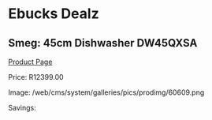 
# Ebucks Dealz
## Smeg: 45cm Dishwasher DW45QXSA
[Product Page](https://www.ebucks.com/web/shop/productSelected.do?prodId=1183592019&catId=704983786)

Price: R12399.00

Image: /web/cms/system/galleries/pics/prodimg/60609.png

Savings: 


	